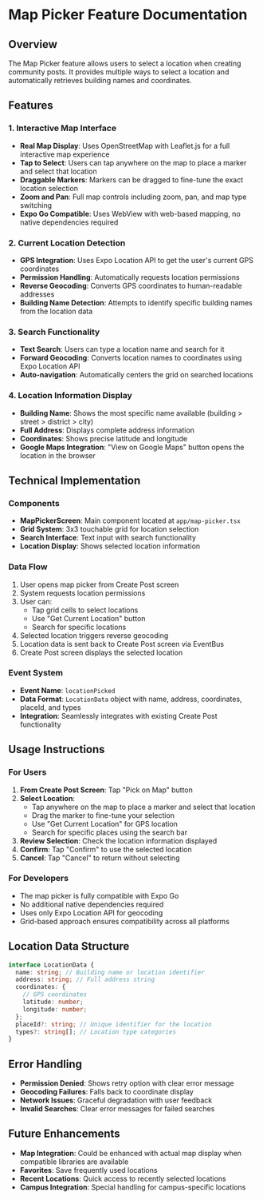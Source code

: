 # Map Picker Feature Documentation

## Overview

The Map Picker feature allows users to select a location when creating community posts. It provides multiple ways to select a location and automatically retrieves building names and coordinates.

## Features

### 1. Interactive Map Interface

- **Real Map Display**: Uses OpenStreetMap with Leaflet.js for a full interactive map experience
- **Tap to Select**: Users can tap anywhere on the map to place a marker and select that location
- **Draggable Markers**: Markers can be dragged to fine-tune the exact location selection
- **Zoom and Pan**: Full map controls including zoom, pan, and map type switching
- **Expo Go Compatible**: Uses WebView with web-based mapping, no native dependencies required

### 2. Current Location Detection

- **GPS Integration**: Uses Expo Location API to get the user's current GPS coordinates
- **Permission Handling**: Automatically requests location permissions
- **Reverse Geocoding**: Converts GPS coordinates to human-readable addresses
- **Building Name Detection**: Attempts to identify specific building names from the location data

### 3. Search Functionality

- **Text Search**: Users can type a location name and search for it
- **Forward Geocoding**: Converts location names to coordinates using Expo Location API
- **Auto-navigation**: Automatically centers the grid on searched locations

### 4. Location Information Display

- **Building Name**: Shows the most specific name available (building > street > district > city)
- **Full Address**: Displays complete address information
- **Coordinates**: Shows precise latitude and longitude
- **Google Maps Integration**: "View on Google Maps" button opens the location in the browser

## Technical Implementation

### Components

- **MapPickerScreen**: Main component located at `app/map-picker.tsx`
- **Grid System**: 3x3 touchable grid for location selection
- **Search Interface**: Text input with search functionality
- **Location Display**: Shows selected location information

### Data Flow

1. User opens map picker from Create Post screen
2. System requests location permissions
3. User can:
   - Tap grid cells to select locations
   - Use "Get Current Location" button
   - Search for specific locations
4. Selected location triggers reverse geocoding
5. Location data is sent back to Create Post screen via EventBus
6. Create Post screen displays the selected location

### Event System

- **Event Name**: `locationPicked`
- **Data Format**: `LocationData` object with name, address, coordinates, placeId, and types
- **Integration**: Seamlessly integrates with existing Create Post functionality

## Usage Instructions

### For Users

1. **From Create Post Screen**: Tap "Pick on Map" button
2. **Select Location**:
   - Tap anywhere on the map to place a marker and select that location
   - Drag the marker to fine-tune your selection
   - Use "Get Current Location" for GPS location
   - Search for specific places using the search bar
3. **Review Selection**: Check the location information displayed
4. **Confirm**: Tap "Confirm" to use the selected location
5. **Cancel**: Tap "Cancel" to return without selecting

### For Developers

- The map picker is fully compatible with Expo Go
- No additional native dependencies required
- Uses only Expo Location API for geocoding
- Grid-based approach ensures compatibility across all platforms

## Location Data Structure

```typescript
interface LocationData {
  name: string; // Building name or location identifier
  address: string; // Full address string
  coordinates: {
    // GPS coordinates
    latitude: number;
    longitude: number;
  };
  placeId?: string; // Unique identifier for the location
  types?: string[]; // Location type categories
}
```

## Error Handling

- **Permission Denied**: Shows retry option with clear error message
- **Geocoding Failures**: Falls back to coordinate display
- **Network Issues**: Graceful degradation with user feedback
- **Invalid Searches**: Clear error messages for failed searches

## Future Enhancements

- **Map Integration**: Could be enhanced with actual map display when compatible libraries are available
- **Favorites**: Save frequently used locations
- **Recent Locations**: Quick access to recently selected locations
- **Campus Integration**: Special handling for campus-specific locations
